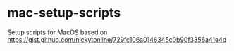 # mac-setup-scripts
Setup scripts for MacOS based on https://gist.github.com/nickytonline/729fc106a0146345c0b90f3356a41e4d


